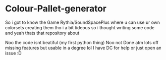# Colour-Pallet-generator
So i got to know the Game Rythia/SoundSpacePlus where u can use ur own colorsets creating them tho i a bit  tideous so i thought writing some code and yeah thats that repository about

Noo the code isnt beatiful (my first python thing)
Noo not Done atm lots off missing features but usable in a degree lol
I have DC for help or just open an issue :D
